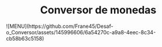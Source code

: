 <h1 align="center"> Conversor de monedas </h1>
![MENU](https://github.com/Frane45/Desaf-o_Conversor/assets/145996606/6a54270c-a9a8-4eec-8c34-cb58b63c5158)
